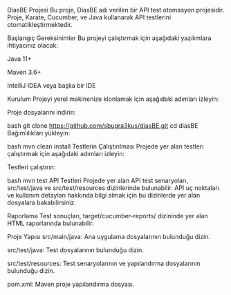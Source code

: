 DiasBE Projesi
Bu proje, DiasBE adı verilen bir API test otomasyon projesidir. Proje, Karate, Cucumber, ve Java kullanarak API testlerini otomatikleştirmektedir.

Başlangıç
Gereksinimler
Bu projeyi çalıştırmak için aşağıdaki yazılımlara ihtiyacınız olacak:

Java 11+

Maven 3.6+

IntelliJ IDEA veya başka bir IDE

Kurulum
Projeyi yerel makinenize klonlamak için aşağıdaki adımları izleyin:

Proje dosyalarını indirin:

bash
git clone https://github.com/sbugra3kus/diasBE.git
cd diasBE
Bağımlılıkları yükleyin:

bash
mvn clean install
Testlerin Çalıştırılması
Projede yer alan testleri çalıştırmak için aşağıdaki adımları izleyin:

Testleri çalıştırın:

bash
mvn test
API Testleri
Projede yer alan API test senaryoları, src/test/java ve src/test/resources dizinlerinde bulunabilir. API uç noktaları ve kullanım detayları hakkında bilgi almak için bu dizinlerde yer alan dosyalara bakabilirsiniz.

Raporlama
Test sonuçları, target/cucumber-reports/ dizininde yer alan HTML raporlarında bulunabilir.

Proje Yapısı
src/main/java: Ana uygulama dosyalarının bulunduğu dizin.

src/test/java: Test dosyalarının bulunduğu dizin.

src/test/resources: Test senaryolarının ve yapılandırma dosyalarının bulunduğu dizin.

pom.xml: Maven proje yapılandırma dosyası.
